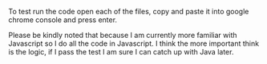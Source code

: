 To test run the code open each of the files, copy and paste it into google chrome console and press enter.

Please be kindly noted that because I am currently more familiar with Javascript 
so I do all the code in Javascript. 
I think the more important think is the logic, 
if I pass the test I am sure I can catch up with Java later.
